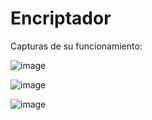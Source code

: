 # Encriptador

Capturas de su funcionamiento:

![image](https://user-images.githubusercontent.com/77026505/184411621-347a3a29-f0ae-4248-9654-3ed1f1a88cde.png)

![image](https://user-images.githubusercontent.com/77026505/184411738-946bc70a-d316-4643-bfd7-5b68c9f932f7.png)

![image](https://user-images.githubusercontent.com/77026505/184411791-f987e0c3-117a-440b-ac99-61acb35287a4.png)
